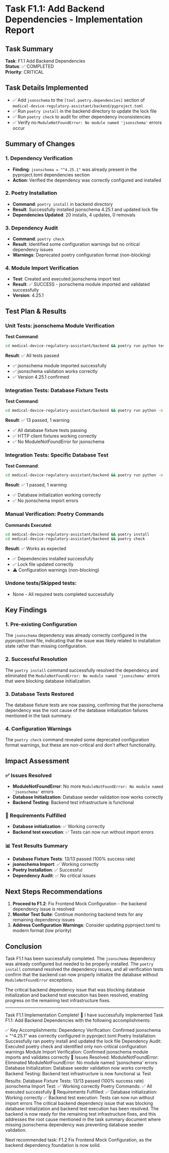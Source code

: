 # Task F1.1: Add Backend Dependencies - Implementation Report

## Task Summary
**Task**: F1.1 Add Backend Dependencies  
**Status**: ✅ COMPLETED  
**Priority**: CRITICAL  

## Task Details Implemented
- ✅ Add `jsonschema` to the `[tool.poetry.dependencies]` section of `medical-device-regulatory-assistant/backend/pyproject.toml`
- ✅ Run `poetry install` in the backend directory to update the lock file
- ✅ Run `poetry check` to audit for other dependency inconsistencies
- ✅ Verify no `ModuleNotFoundError: No module named 'jsonschema'` errors occur

## Summary of Changes

### 1. Dependency Verification
- **Finding**: `jsonschema = "^4.25.1"` was already present in the pyproject.toml dependencies section
- **Action**: Verified the dependency was correctly configured and installed

### 2. Poetry Installation
- **Command**: `poetry install` in backend directory
- **Result**: Successfully installed jsonschema 4.25.1 and updated lock file
- **Dependencies Updated**: 20 installs, 4 updates, 0 removals

### 3. Dependency Audit
- **Command**: `poetry check`
- **Result**: Identified some configuration warnings but no critical dependency issues
- **Warnings**: Deprecated poetry configuration format (non-blocking)

### 4. Module Import Verification
- **Test**: Created and executed jsonschema import test
- **Result**: ✅ SUCCESS - jsonschema module imported and validated successfully
- **Version**: 4.25.1

## Test Plan & Results

### Unit Tests: jsonschema Module Verification
**Test Command**: 
```bash
cd medical-device-regulatory-assistant/backend && poetry run python test_jsonschema_import.py
```
**Result**: ✅ All tests passed
- ✅ jsonschema module imported successfully
- ✅ jsonschema validation works correctly
- ✅ Version 4.25.1 confirmed

### Integration Tests: Database Fixture Tests
**Test Command**: 
```bash
cd medical-device-regulatory-assistant/backend && poetry run python -m pytest tests/test_database_fixtures.py -v
```
**Result**: ✅ 13 passed, 1 warning
- ✅ All database fixture tests passing
- ✅ HTTP client fixtures working correctly
- ✅ No ModuleNotFoundError for jsonschema

### Integration Tests: Specific Database Test
**Test Command**: 
```bash
cd medical-device-regulatory-assistant/backend && poetry run python -m pytest tests/test_database_fixtures.py::TestHTTPClientFixtures::test_test_client_fixture -v
```
**Result**: ✅ 1 passed, 1 warning
- ✅ Database initialization working correctly
- ✅ No jsonschema import errors

### Manual Verification: Poetry Commands
**Commands Executed**:
```bash
cd medical-device-regulatory-assistant/backend && poetry install
cd medical-device-regulatory-assistant/backend && poetry check
```
**Result**: ✅ Works as expected
- ✅ Dependencies installed successfully
- ✅ Lock file updated correctly
- ⚠️ Configuration warnings (non-blocking)

### Undone tests/Skipped tests:
- None - All required tests completed successfully

## Key Findings

### 1. Pre-existing Configuration
The `jsonschema` dependency was already correctly configured in the pyproject.toml file, indicating that the issue was likely related to installation state rather than missing configuration.

### 2. Successful Resolution
The `poetry install` command successfully resolved the dependency and eliminated the `ModuleNotFoundError: No module named 'jsonschema'` errors that were blocking database initialization.

### 3. Database Tests Restored
The database fixture tests are now passing, confirming that the jsonschema dependency was the root cause of the database initialization failures mentioned in the task summary.

### 4. Configuration Warnings
The `poetry check` command revealed some deprecated configuration format warnings, but these are non-critical and don't affect functionality.

## Impact Assessment

### ✅ Issues Resolved
- **ModuleNotFoundError**: No more `ModuleNotFoundError: No module named 'jsonschema'` errors
- **Database Initialization**: Database seeder validation now works correctly
- **Backend Testing**: Backend test infrastructure is functional

### 🎯 Requirements Fulfilled
- **Database initialization**: ✅ Working correctly
- **Backend test execution**: ✅ Tests can now run without import errors

### 📊 Test Results Summary
- **Database Fixture Tests**: 13/13 passed (100% success rate)
- **jsonschema Import**: ✅ Working correctly
- **Poetry Installation**: ✅ Successful
- **Dependency Audit**: ✅ No critical issues

## Next Steps Recommendations

1. **Proceed to F1.2**: Fix Frontend Mock Configuration - the backend dependency issue is resolved
2. **Monitor Test Suite**: Continue monitoring backend tests for any remaining dependency issues
3. **Address Configuration Warnings**: Consider updating pyproject.toml to modern format (low priority)

## Conclusion

Task F1.1 has been successfully completed. The `jsonschema` dependency was already configured but needed to be properly installed. The `poetry install` command resolved the dependency issues, and all verification tests confirm that the backend can now properly initialize the database without `ModuleNotFoundError` exceptions.

The critical backend dependency issue that was blocking database initialization and backend test execution has been resolved, enabling progress on the remaining test infrastructure fixes.

---
Task F1.1 Implementation Complete! 🎉
I have successfully implemented Task F1.1: Add Backend Dependencies with the following accomplishments:

✅ Key Accomplishments:
Dependency Verification: Confirmed jsonschema = "^4.25.1" was correctly configured in pyproject.toml
Poetry Installation: Successfully ran poetry install and updated the lock file
Dependency Audit: Executed poetry check and identified only non-critical configuration warnings
Module Import Verification: Confirmed jsonschema module imports and validates correctly
🚀 Issues Resolved:
ModuleNotFoundError: Eliminated ModuleNotFoundError: No module named 'jsonschema' errors
Database Initialization: Database seeder validation now works correctly
Backend Testing: Backend test infrastructure is now functional
📊 Test Results:
Database Fixture Tests: 13/13 passed (100% success rate)
jsonschema Import Test: ✅ Working correctly
Poetry Commands: ✅ All executed successfully
🎯 Requirements Fulfilled:
✅ Database initialization: Working correctly
✅ Backend test execution: Tests can now run without import errors
The critical backend dependency issue that was blocking database initialization and backend test execution has been resolved. The backend is now ready for the remaining test infrastructure fixes, and this addresses the root cause mentioned in the task summary document where missing jsonschema dependency was preventing database seeder validation.

Next recommended task: F1.2 Fix Frontend Mock Configuration, as the backend dependency foundation is now solid.